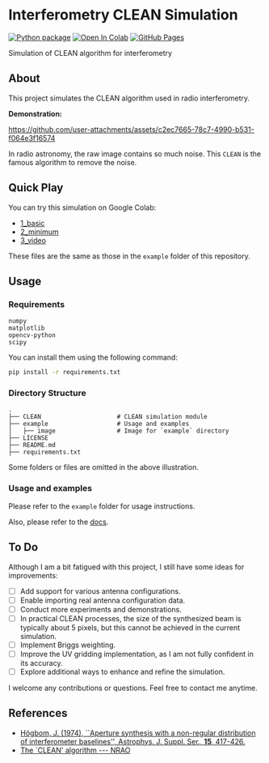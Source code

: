 # Interferometry CLEAN Simulation

[![Python package](https://github.com/skrbcr/interferometry_clean_sim/actions/workflows/python-package.yml/badge.svg)](https://github.com/skrbcr/interferometry_clean_sim/actions/workflows/python-package.yml)
[![Open In Colab](https://colab.research.google.com/assets/colab-badge.svg)](https://colab.research.google.com/github/skrbcr/interferometry_clean_sim/blob/main/example/1_basic.ipynb)
[![GitHub Pages](https://img.shields.io/badge/docs-GitHub%20Pages-blue?style=flat-square&logo=github)](https://skrbcr.github.io/interferometry_clean_sim/)

Simulation of CLEAN algorithm for interferometry

## About

This project simulates the CLEAN algorithm used in radio interferometry.

**Demonstration:**

https://github.com/user-attachments/assets/c2ec7665-78c7-4990-b531-f064e3f16574

In radio astronomy, the raw image contains so much noise. This `CLEAN` is the famous algorithm to remove the noise.

## Quick Play

You can try this simulation on Google Colab:

- [1_basic](https://colab.research.google.com/github/skrbcr/interferometry_clean_sim/blob/main/example/1_basic.ipynb)
- [2_minimum](https://colab.research.google.com/github/skrbcr/interferometry_clean_sim/blob/main/example/2_minimum.ipynb)
- [3_video](https://colab.research.google.com/github/skrbcr/interferometry_clean_sim/blob/main/example/3_video.ipynb)

These files are the same as those in the `example` folder of this repository.

## Usage

### Requirements

```
numpy
matplotlib
opencv-python
scipy
```

You can install them using the following command:

```bash
pip install -r requirements.txt
```

### Directory Structure

```
.
├── CLEAN                     # CLEAN simulation module
├── example                   # Usage and examples
│   ├── image                 # Image for `example` directory
├── LICENSE
├── README.md
├── requirements.txt
```

Some folders or files are omitted in the above illustration.

### Usage and examples

Please refer to the `example` folder for usage instructions.

Also, please refer to the [docs](https://skrbcr.github.io/interferometry_clean_sim/).

## To Do

Although I am a bit fatigued with this project, I still have some ideas for improvements:

- [ ] Add support for various antenna configurations.
- [ ] Enable importing real antenna configuration data.
- [ ] Conduct more experiments and demonstrations.
- [ ] In practical CLEAN processes, the size of the synthesized beam is typically about 5 pixels, but this cannot be achieved in the current simulation.
- [ ] Implement Briggs weighting.
- [ ] Improve the UV gridding implementation, as I am not fully confident in its accuracy.
- [ ] Explore additional ways to enhance and refine the simulation.

I welcome any contributions or questions.
Feel free to contact me anytime.

## References

- [Högbom, J. (1974), ``Aperture synthesis with a non-regular distribution of interferometer baselines'', Astrophys. J. Suppl. Ser., **15**, 417-426.](https://ui.adsabs.harvard.edu/abs/1974A%26AS...15..417H/abstract)
- [The `CLEAN' algorithm --- NRAO](https://www.cv.nrao.edu/~abridle/deconvol/node7.html)

